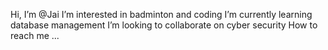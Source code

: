 Hi, I’m @Jai
I’m interested in badminton and coding
I’m currently learning database management 
I’m looking to collaborate on cyber security 
How to reach me ...

<!---
JaiSankarNarayana/JaiSankarNarayana is a ✨ special ✨ repository because its `README.md` (this file) appears on your GitHub profile.
You can click the Preview link to take a look at your changes.
--->
